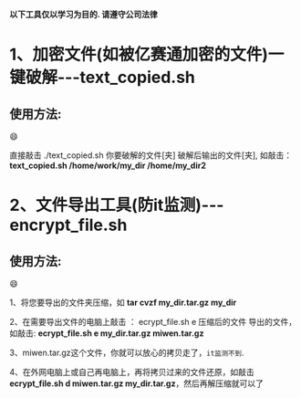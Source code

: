 **以下工具仅以学习为目的. 请遵守公司法律** 

# 1、加密文件(如被亿赛通加密的文件)一键破解---text_copied.sh

## 使用方法:

:smile:

直接敲击 ./text_copied.sh  你要破解的文件[夹]  破解后输出的文件[夹], 如敲击：**text_copied.sh /home/work/my_dir /home/my_dir2**

# 2、文件导出工具(防it监测)---encrypt_file.sh

## 使用方法:

:smile:

1、将您要导出的文件夹压缩，如 **tar cvzf my_dir.tar.gz my_dir**

2、在需要导出文件的电脑上敲击 ： ecrypt_file.sh e 压缩后的文件 导出的文件， 如敲击: **ecrypt_file.sh e my_dir.tar.gz miwen.tar.gz**

3、miwen.tar.gz这个文件，你就可以放心的拷贝走了，```it监测不到```.

4、在外网电脑上或自己再电脑上，再将拷贝过来的文件还原，如敲击**ecrypt_file.sh d miwen.tar.gz my_dir.tar.gz**，然后再解压缩就可以了






